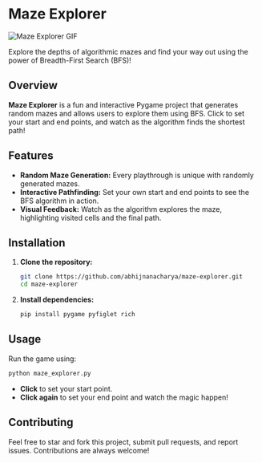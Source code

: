 # Maze Explorer
![Maze Explorer GIF](https://media.giphy.com/media/v1.Y2lkPTc5MGI3NjExNG5tOTl0YmVkMWM3anZrN2d6bnJhZ3RiMzExcTZuazA5a2hpYmtyMCZlcD12MV9pbnRlcm5hbF9naWZfYnlfaWQmY3Q9Zw/dzzfpCAaCupmF9odqa/giphy.gif)


Explore the depths of algorithmic mazes and find your way out using the power of Breadth-First Search (BFS)!

## Overview

**Maze Explorer** is a fun and interactive Pygame project that generates random mazes and allows users to explore them using BFS. Click to set your start and end points, and watch as the algorithm finds the shortest path!

## Features

- **Random Maze Generation:** Every playthrough is unique with randomly generated mazes.
- **Interactive Pathfinding:** Set your own start and end points to see the BFS algorithm in action.
- **Visual Feedback:** Watch as the algorithm explores the maze, highlighting visited cells and the final path.

## Installation

1. **Clone the repository:**

    ```sh
    git clone https://github.com/abhijnanacharya/maze-explorer.git
    cd maze-explorer
    ```

2. **Install dependencies:**

    ```sh
    pip install pygame pyfiglet rich
    ```

## Usage

Run the game using:

```sh
python maze_explorer.py
```

- **Click** to set your start point.
- **Click again** to set your end point and watch the magic happen!

## Contributing

Feel free to star and fork this project, submit pull requests, and report issues. Contributions are always welcome!



